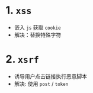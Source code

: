 # 1. `xss`
- 嵌入 `js` 获取 `cookie`
- 解决：替换特殊字符

# 2. `xsrf`
- 诱导用户点击链接执行恶意脚本
- 解决: 使用 `post` / `token`
